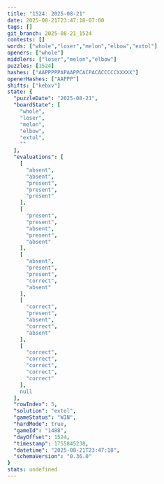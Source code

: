 ```yaml
---
title: "1524: 2025-08-21"
date: 2025-08-21T23:47:18-07:00
tags: []
git_branch: 2025-08-21_1524
contests: []
words: ["whole","loser","melon","elbow","extol"]
openers: ["whole"]
middlers: ["loser","melon","elbow"]
puzzles: [1524]
hashes: ["AAPPPPPAPAAPPCACPACACCCCCXXXXX"]
openerHashes: ["AAPPP"]
shifts: ["kebxv"]
state: {
  "puzzleDate": "2025-08-21",
  "boardState": [
    "whole",
    "loser",
    "melon",
    "elbow",
    "extol",
    ""
  ],
  "evaluations": [
    [
      "absent",
      "absent",
      "present",
      "present",
      "present"
    ],
    [
      "present",
      "present",
      "absent",
      "present",
      "absent"
    ],
    [
      "absent",
      "present",
      "present",
      "correct",
      "absent"
    ],
    [
      "correct",
      "present",
      "absent",
      "correct",
      "absent"
    ],
    [
      "correct",
      "correct",
      "correct",
      "correct",
      "correct"
    ],
    null
  ],
  "rowIndex": 5,
  "solution": "extol",
  "gameStatus": "WIN",
  "hardMode": true,
  "gameId": "1488",
  "dayOffset": 1524,
  "timestamp": 1755845238,
  "datetime": "2025-08-21T23:47:18",
  "schemaVersion": "0.36.0"
}
stats: undefined
---
```

<!-- more -->
